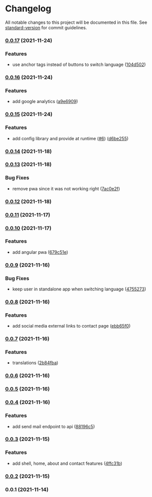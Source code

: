 # Changelog

All notable changes to this project will be documented in this file. See [standard-version](https://github.com/conventional-changelog/standard-version) for commit guidelines.

### [0.0.17](https://github.com/jasonruesch/jasonruesch/compare/v0.0.16...v0.0.17) (2021-11-24)


### Features

* use anchor tags instead of buttons to switch language ([104d502](https://github.com/jasonruesch/jasonruesch/commit/104d5028e2d54101728727c3e4833a63a4898d35))

### [0.0.16](https://github.com/jasonruesch/jasonruesch/compare/v0.0.15...v0.0.16) (2021-11-24)


### Features

* add google analytics ([a9e6909](https://github.com/jasonruesch/jasonruesch/commit/a9e69096e65345fddd6a8e703ec5920beaa024cd))

### [0.0.15](https://github.com/jasonruesch/jasonruesch/compare/v0.0.14...v0.0.15) (2021-11-24)


### Features

* add config library and provide at runtime ([#6](https://github.com/jasonruesch/jasonruesch/issues/6)) ([d6be255](https://github.com/jasonruesch/jasonruesch/commit/d6be2559cdfbe0743e3e8374bc60e4ae824420cc))

### [0.0.14](https://github.com/jasonruesch/jasonruesch/compare/v0.0.13...v0.0.14) (2021-11-18)

### [0.0.13](https://github.com/jasonruesch/jasonruesch/compare/v0.0.12...v0.0.13) (2021-11-18)


### Bug Fixes

* remove pwa since it was not working right ([7ac0e2f](https://github.com/jasonruesch/jasonruesch/commit/7ac0e2fbefd36e5735795e42276c76274b89e13f))

### [0.0.12](https://github.com/jasonruesch/jasonruesch/compare/v0.0.11...v0.0.12) (2021-11-18)

### [0.0.11](https://github.com/jasonruesch/jasonruesch/compare/v0.0.10...v0.0.11) (2021-11-17)

### [0.0.10](https://github.com/jasonruesch/jasonruesch/compare/v0.0.9...v0.0.10) (2021-11-17)


### Features

* add angular pwa ([679c51e](https://github.com/jasonruesch/jasonruesch/commit/679c51e6d3d77c42ae39f6d700b4e9f2b092718a))

### [0.0.9](https://github.com/jasonruesch/jasonruesch/compare/v0.0.8...v0.0.9) (2021-11-16)


### Bug Fixes

* keep user in standalone app when switching language ([4755273](https://github.com/jasonruesch/jasonruesch/commit/4755273b11849a1bd34ba35156f321294c0d4b88))

### [0.0.8](https://github.com/jasonruesch/jasonruesch/compare/v0.0.7...v0.0.8) (2021-11-16)


### Features

* add social media external links to contact page ([ebb65f0](https://github.com/jasonruesch/jasonruesch/commit/ebb65f0a67ce45e618ab11225f9c8b180ed11f85))

### [0.0.7](https://github.com/jasonruesch/jasonruesch/compare/v0.0.6...v0.0.7) (2021-11-16)


### Features

* translations ([2b84fba](https://github.com/jasonruesch/jasonruesch/commit/2b84fba7e4f3df5bb0238d4f720c8ee2fcd25d26))

### [0.0.6](https://github.com/jasonruesch/jasonruesch/compare/v0.0.5...v0.0.6) (2021-11-16)

### [0.0.5](https://github.com/jasonruesch/jasonruesch/compare/v0.0.4...v0.0.5) (2021-11-16)

### [0.0.4](https://github.com/jasonruesch/jasonruesch/compare/v0.0.3...v0.0.4) (2021-11-16)


### Features

* add send mail endpoint to api ([88196c5](https://github.com/jasonruesch/jasonruesch/commit/88196c5c2ea501e189bdc5ba68abcf9f14d3b7c7))

### [0.0.3](https://github.com/jasonruesch/jasonruesch/compare/v0.0.2...v0.0.3) (2021-11-15)


### Features

* add shell, home, about and contact features ([4ffc31b](https://github.com/jasonruesch/jasonruesch/commit/4ffc31ba16890956e9301cca376b4e3777d799d7))

### [0.0.2](https://github.com/jasonruesch/jasonruesch/compare/v0.0.1...v0.0.2) (2021-11-15)

### 0.0.1 (2021-11-14)
